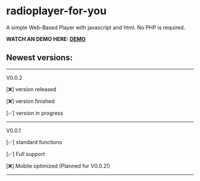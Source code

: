 # radioplayer-for-you
A simple Web-Based Player with javascript and html. No PHP is required. 

**WATCH AN DEMO HERE: [DEMO](https://janikfrb.github.io/radioplayer-for-you/)**

## Newest versions:
---

V0.0.2

[:x:] version released

[:x:] version finished

[✅] version in progress


---
V0.0.1

[:white_check_mark:] standard functions

[:white_check_mark:] Full support

[:x:] Mobile optimized (Planned for V0.0.2!)

---
